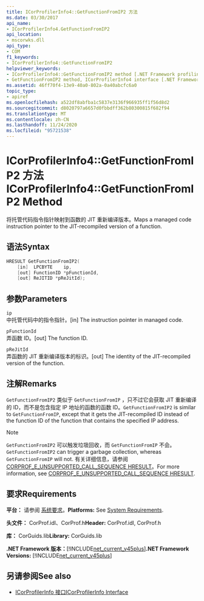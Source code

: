 ```yaml
---
title: ICorProfilerInfo4::GetFunctionFromIP2 方法
ms.date: 03/30/2017
api_name:
- ICorProfilerInfo4.GetFunctionFromIP2
api_location:
- mscorwks.dll
api_type:
- COM
f1_keywords:
- ICorProfilerInfo4::GetFunctionFromIP2
helpviewer_keywords:
- ICorProfilerInfo4::GetFunctionFromIP2 method [.NET Framework profiling]
- GetFunctionFromIP2 method, ICorProfilerInfo4 interface [.NET Framework profiling]
ms.assetid: 46ff70f4-13e9-40a0-802a-0a40abcfc6a0
topic_type:
- apiref
ms.openlocfilehash: a522df8abfba1c5837e3136f966935ff1f56d8d2
ms.sourcegitcommit: d8020797a6657d0fbbdff362b80300815f682f94
ms.translationtype: MT
ms.contentlocale: zh-CN
ms.lasthandoff: 11/24/2020
ms.locfileid: "95721538"
---
```

# <a name="icorprofilerinfo4getfunctionfromip2-method"></a><span data-ttu-id="5fb9d-102">ICorProfilerInfo4::GetFunctionFromIP2 方法</span><span class="sxs-lookup"><span data-stu-id="5fb9d-102">ICorProfilerInfo4::GetFunctionFromIP2 Method</span></span>

<span data-ttu-id="5fb9d-103">将托管代码指令指针映射到函数的 JIT 重新编译版本。</span><span class="sxs-lookup"><span data-stu-id="5fb9d-103">Maps a managed code instruction pointer to the JIT-recompiled version of a function.</span></span>  
  
## <a name="syntax"></a><span data-ttu-id="5fb9d-104">语法</span><span class="sxs-lookup"><span data-stu-id="5fb9d-104">Syntax</span></span>  
  
```cpp  
HRESULT GetFunctionFromIP2(  
    [in]  LPCBYTE    ip,  
    [out] FunctionID *pFunctionId,  
    [out] ReJITID *pReJitId);  
```  
  
## <a name="parameters"></a><span data-ttu-id="5fb9d-105">参数</span><span class="sxs-lookup"><span data-stu-id="5fb9d-105">Parameters</span></span>  

 `ip`  
 <span data-ttu-id="5fb9d-106">中托管代码中的指令指针。</span><span class="sxs-lookup"><span data-stu-id="5fb9d-106">[in] The instruction pointer in managed code.</span></span>  
  
 `pFunctionId`  
 <span data-ttu-id="5fb9d-107">弄函数 ID。</span><span class="sxs-lookup"><span data-stu-id="5fb9d-107">[out] The function ID.</span></span>  
  
 `pReJitId`  
 <span data-ttu-id="5fb9d-108">弄函数的 JIT 重新编译版本的标识。</span><span class="sxs-lookup"><span data-stu-id="5fb9d-108">[out] The identity of the JIT-recompiled version of the function.</span></span>  
  
## <a name="remarks"></a><span data-ttu-id="5fb9d-109">注解</span><span class="sxs-lookup"><span data-stu-id="5fb9d-109">Remarks</span></span>  

 <span data-ttu-id="5fb9d-110">`GetFunctionFromIP2` 类似于 `GetFunctionFromIP` ，只不过它会获取 JIT 重新编译的 ID，而不是包含指定 IP 地址的函数的函数 ID。</span><span class="sxs-lookup"><span data-stu-id="5fb9d-110">`GetFunctionFromIP2` is similar to `GetFunctionFromIP`, except that it gets the JIT-recompiled ID instead of the function ID of the function that contains the specified IP address.</span></span>  
  
> [!NOTE]
> <span data-ttu-id="5fb9d-111">`GetFunctionFromIP2` 可以触发垃圾回收，而 `GetFunctionFromIP` 不会。</span><span class="sxs-lookup"><span data-stu-id="5fb9d-111">`GetFunctionFromIP2` can trigger a garbage collection, whereas `GetFunctionFromIP` will not.</span></span>  <span data-ttu-id="5fb9d-112">有关详细信息，请参阅 [CORPROF_E_UNSUPPORTED_CALL_SEQUENCE HRESULT](corprof-e-unsupported-call-sequence-hresult.md)。</span><span class="sxs-lookup"><span data-stu-id="5fb9d-112">For more information, see [CORPROF_E_UNSUPPORTED_CALL_SEQUENCE HRESULT](corprof-e-unsupported-call-sequence-hresult.md).</span></span>  
  
## <a name="requirements"></a><span data-ttu-id="5fb9d-113">要求</span><span class="sxs-lookup"><span data-stu-id="5fb9d-113">Requirements</span></span>  

 <span data-ttu-id="5fb9d-114">**平台：** 请参阅 [系统要求](../../get-started/system-requirements.md)。</span><span class="sxs-lookup"><span data-stu-id="5fb9d-114">**Platforms:** See [System Requirements](../../get-started/system-requirements.md).</span></span>  
  
 <span data-ttu-id="5fb9d-115">**头文件：** CorProf.idl、CorProf.h</span><span class="sxs-lookup"><span data-stu-id="5fb9d-115">**Header:** CorProf.idl, CorProf.h</span></span>  
  
 <span data-ttu-id="5fb9d-116">**库：** CorGuids.lib</span><span class="sxs-lookup"><span data-stu-id="5fb9d-116">**Library:** CorGuids.lib</span></span>  
  
 <span data-ttu-id="5fb9d-117">**.NET Framework 版本：**[!INCLUDE[net_current_v45plus](../../../../includes/net-current-v45plus-md.md)]</span><span class="sxs-lookup"><span data-stu-id="5fb9d-117">**.NET Framework Versions:** [!INCLUDE[net_current_v45plus](../../../../includes/net-current-v45plus-md.md)]</span></span>  
  
## <a name="see-also"></a><span data-ttu-id="5fb9d-118">另请参阅</span><span class="sxs-lookup"><span data-stu-id="5fb9d-118">See also</span></span>

- [<span data-ttu-id="5fb9d-119">ICorProfilerInfo 接口</span><span class="sxs-lookup"><span data-stu-id="5fb9d-119">ICorProfilerInfo Interface</span></span>](icorprofilerinfo-interface.md)

